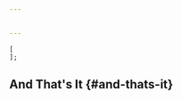 ```yaml
---


---
```








``` 
[
];
```














































## And That's It {#and-thats-it}

